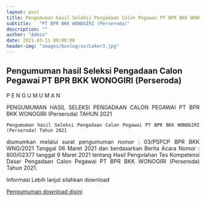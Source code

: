 ```yaml
---
layout: post
title: Pengumuman hasil Seleksi Pengadaan Calon Pegawai PT BPR BKK WONOGIRI (Perseroda) Tahun 2021
subtitle:   "PT BPR BKK WONOGIRI (Perseroda)"
description: ""
author: "Admin"
date: 2021-03-11 09:00:00
header-img: "images/bxxlog/xx/Loker3.jpg"
---
```



## Pengumuman hasil Seleksi Pengadaan Calon Pegawai PT BPR BKK WONOGIRI (Perseroda)

<div style="text-align: justify;">

P E N G U M U M A N

PENGUMUMAN HASIL SELEKSI PENGADAAN CALON PEGAWAI PT BPR BKK WONOGIRI (Perseroda) TAHUN 2021

	Pengumuman hasil Seleksi Pengadaan Calon Pegawai PT BPR BKK WONOGIRI (Perseroda) Tahun 2021
diumumkan melalui surat pengumuman nomor : 03/PSPCP BPR BKK WNG/2021 Tanggal 06 Maret 2021 dan berdasarkan Berita Acara Nomor : 800/02377 tanggal 9 Maret 2021 tentang Hasil Pengolahan Tes Kompetensi Dasar Pengadaan Calon Pegawai PT BPR BKK WONOGIRI (Perseroda) Tahun 2021.

Informasi Lebih lanjut silahkan download
</div>


[Pengumuman download disini](/rekrutmen/Pengumuman/PENGUMUMAN_SKD_2021_FIX.pdf)






